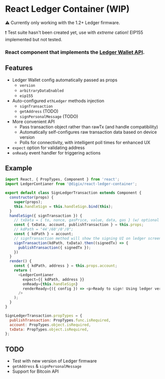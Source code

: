 # React Ledger Container (WIP)

⚠️  Currently only working with the 1.2+ Ledger firmware.

❗️ Test suite hasn't been created yet, use with *extreme* cation! EIP155 implemented but not tested.

### React component that implements the [Ledger Wallet API](https://github.com/LedgerHQ/ledger-node-js-api).

## Features

* Ledger Wallet config automatically passed as props
  * `version`
  * `arbitraryDataEnabled`
  * `eip155`
* Auto-configured `ethLedger` methods injection
  * `signTransaction`
  * `getAddress` (TODO)
  * `signPersonalMessage` (TODO)
* More convenient API
  * Pass transaction object rather than rawTx (and handle compatibility)
  * Automatically self-configures raw transaction data based on device version
  * Polls for connectivity, with intelligent poll times for enhanced UX
* `expect` option for validating address
* `onReady` event handler for triggering actions

## Example

```javascript
import React, { PropTypes, Component } from 'react';
import LedgerContianer from '@digix/react-ledger-container';

export default class SignLedgerTransaction extends Component {
  constructor(props) {
    super(props);
    this.handleSign = this.handleSign.bind(this);
  }
  handleSign({ signTransaction }) {
    // txData = { to, nonce, gasPrice, value, data, gas } (w/ optional `from` for validating)
    const { txData, account, publishTransaction } = this.props;
    // kdPath = "44'/60'/0'/0";
    const { kdPath } = account;
    // signTransaction method will show the signing UI on ledger screen
    signTransaction(kdPath, txData).then((signedTx) => {
      publishTransaction({ signedTx });
    })
  }
  render() {
    const { kdPath, address } = this.props.account;
    return (
      <LedgerContianer
        expect={{ kdPath, address }}
        onReady={this.handleSign}
        renderReady={({ config }) => <p>Ready to sign! Using ledger version {config.version}.</p>}
      />
    );
  }
}

SignLedgerTransaction.propTypes = {
  publishTransaction: PropTypes.func.isRequired,
  account: PropTypes.object.isRequired,
  txData: PropTypes.object.isRequired,
};
```

## TODO

* Test with new version of Ledger firmware
* `getAddress` & `signPersonalMessage`
* Support for Bitcoin API
